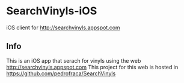 # SearchVinyls-iOS
iOS client for http://searchvinyls.appspot.com


## Info

This is an iOS app that serach for vinyls using the web http://searchvinyls.appspot.com
This project for this web is hosted in https://github.com/pedrofraca/SearchVinyls
